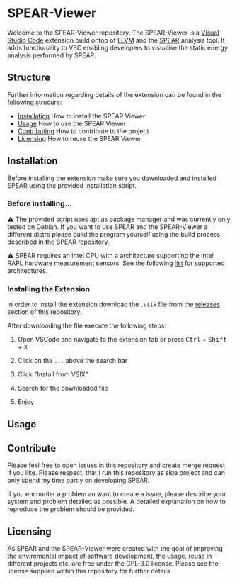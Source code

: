 # SPEAR-Viewer

Welcome to the SPEAR-Viewer repository. The SPEAR-Viewer is a [Visual Studio Code](https://code.visualstudio.com/) extension build ontop of [LLVM](https://llvm.org/) and the [SPEAR](https://github.com/printerboi/spear) analysis tool. It adds functionality to VSC enabling developers to visualise the static energy analysis performed by SPEAR.

## Structure

Further information regarding details of the extension can be found in the following strucure:

- [Installation]() How to install the SPEAR Viewer
- [Usage]() How to use the SPEAR Viewer
- [Contributing]() How to contribute to the project
- [Licensing]() How to reuse the SPEAR Viewer

## Installation

Before installing the extension make sure you downloaded and installed SPEAR using the provided installation script.

### Before installing...
⚠️ The provided script uses apt as package manager and was currently only tested on Debian. If you want to use SPEAR and the SPEAR-Viewer a different distro please build the program yourself using the build process described in the SPEAR repository.


⚠️ SPEAR requires an Intel CPU with a architecture supporting the Intel RAPL hardware measurement sensors. See the following [list](https://web.eece.maine.edu/~vweaver/projects/rapl/rapl_support.html) for supported architectures.

### Installing the Extension

In order to install the extension download the `.vsix` file from the [releases](https://github.com/printerboi/spear-viewer/releases) section of this repository.

After downloading the file execute the following steps:

1) Open VSCode and navigate to the extension tab or press <kbd>Ctrl</kbd> + <kbd>Shift</kbd> + <kbd>X</kbd>

2) Click on the `...` above the search bar

3) Click "Install from VSIX" 

4) Search for the downloaded file

5) Enjoy

## Usage


## Contribute

Please feel free to open issues in this repository and create merge request if you like. Please respect, that I run this repository as side project and can only spend my time partly on developing SPEAR.

If you encounter a problem an want to create a issue, please describe your system and problem detailed as possible. A detailed explanation on how to reproduce the problem should be provided.


## Licensing

As SPEAR and the SPEAR-Viewer were created with the goal of improving the enviromental impact of software development, the usage, reuse in different projects etc. are free under the GPL-3.0 license. Please see the license supplied within this repository for further details